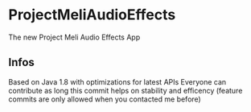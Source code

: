 # ProjectMeliAudioEffects
The new Project Meli Audio Effects App

## Infos

Based on Java 1.8 with optimizations for latest APIs
Everyone can contribute as long this commit helps on stability and efficency (feature commits are only allowed when you contacted me before)
